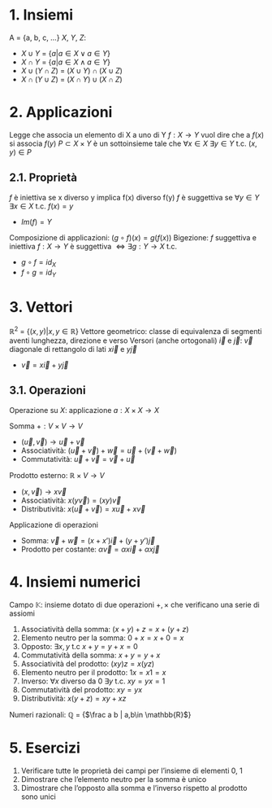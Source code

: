 # 1. Insiemi
A = {a, b, c, …}
$X$, $Y$, $Z$:
- $X \cup Y$ = {$a | a \in X \lor a \in Y$}
- $X \cap Y$ = {$a | a \in X \land a \in Y$}
- $X \cup (Y \cap Z)$ = $(X \cup Y) \cap (X \cup Z)$
- $X \cap (Y \cup Z)$ = $(X \cap Y) \cup (X \cap Z)$
# 2. Applicazioni
Legge che associa un elemento di X a uno di Y
$f: X \rightarrow Y$ vuol dire che a $f(x)$ si associa $f(y)$
$P \subset X \times Y$ è un sottoinsieme tale che $\forall x \in X$   $\exists y \in Y$ t.c. $(x,y) \in P$
## 2.1. Proprietà
$f$ è iniettiva se x diverso y implica f(x) diverso f(y)
$f$ è suggettiva se $\forall y \in Y$  $\exists x \in X$ t.c. $f(x) = y$
- $Im(f) = Y$

Composizione di applicazioni: $(g \circ f)(x) = g(f(x))$
Bigezione: $f$ suggettiva e iniettiva
$f: X \rightarrow Y$ è suggettiva $\iff \exists g: Y \rightarrow X$ t.c.
- $g \circ f = id_X$
- $f \circ g = id_Y$
# 3. Vettori
$\mathbb{R}^2$ = {$(x,y) | x,y \in \mathbb{R}$}
Vettore geometrico: classe di equivalenza di segmenti aventi lunghezza, direzione e verso
Versori (anche ortogonali) $\vec i$ e $\vec j$: $\vec{v}$ diagonale di rettangolo di lati $x\vec{i}$ e $y\vec{j}$
- $\vec{v} = x\vec{i} + y\vec{j}$
## 3.1. Operazioni
Operazione su $X$: applicazione $a: X \times X \rightarrow X$

Somma $+: V \times V \rightarrow V$
- $(\vec u, \vec v) \rightarrow \vec u + \vec v$
- Associatività: $(\vec u + \vec v) + \vec w = \vec u + (\vec v + \vec w)$
- Commutatività: $\vec u + \vec v = \vec v + \vec u$

Prodotto esterno: $\mathbb{R} \times V \rightarrow V$
- $(x, \vec v) \rightarrow x\vec v$
- Associatività: $x(y\vec v) = (xy)\vec v$
- Distributività: $x(\vec u + \vec v) = x\vec u + x\vec v$

Applicazione di operazioni
- Somma: $\vec v + \vec w = (x + x’)\vec i + (y + y’)\vec j$
- Prodotto per costante: $\alpha \vec v = \alpha x \vec i + \alpha x \vec j$
# 4. Insiemi numerici
Campo $\mathbb{K}$: insieme dotato di due operazioni $+, \times$ che verificano una serie di assiomi
1. Associatività della somma: $(x+y)+z = x+(y+z)$
2. Elemento neutro per la somma: $0+x = x+0 = x$
3. Opposto: $\exists x,y$  t.c  $x+y=y+x=0$
4. Commutatività della somma: $x+y = y+x$
5. Associatività del prodotto: $(xy)z = x(yz)$
6. Elemento neutro per il prodotto: $1x = x1 = x$
7. Inverso: $\forall x$ diverso da 0 $\exists y$  t.c.  $xy = yx = 1$ 
8. Commutatività del prodotto: $xy = yx$
9. Distributività: $x(y+z) = xy + xz$

Numeri razionali: $\mathbb{Q}$ = {$\frac a b | a,b\in \mathbb{R}$}
# 5. Esercizi
1. Verificare tutte le proprietà dei campi per l’insieme di elementi 0, 1
2. Dimostrare che l’elemento neutro per la somma è unico
3. Dimostrare che l’opposto alla somma e l’inverso rispetto al prodotto sono unici